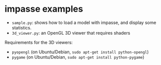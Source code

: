 impasse examples
=================

- `sample.py`: shows how to load a model with impasse, and display some statistics.
- `3d_viewer.py`: an OpenGL 3D viewer that requires shaders


Requirements for the 3D viewers:

- `pyopengl` (on Ubuntu/Debian, `sudo apt-get install python-opengl`)
- `pygame` (on Ubuntu/Debian, `sudo apt-get install python-pygame`)
